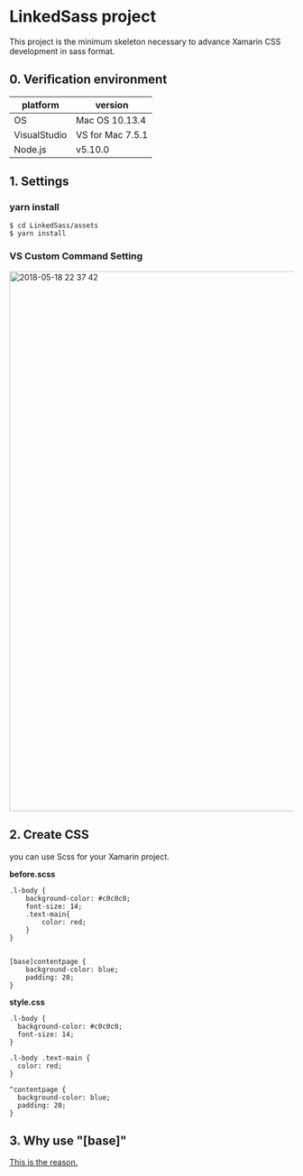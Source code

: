 # LinkedSass project  

This project is the minimum skeleton necessary to advance Xamarin CSS development in sass format.

## 0. Verification environment

|platform    |version                 |
|----------|--------------------------|
|OS    |Mac OS 10.13.4                 |
|VisualStudio  |VS for Mac 7.5.1         |
|Node.js  |v5.10.0         |

## 1. Settings
### yarn install
```
$ cd LinkedSass/assets
$ yarn install
```

### VS Custom Command Setting
<img width="958" alt="2018-05-18 22 37 42" src="https://user-images.githubusercontent.com/834927/40240025-8f732a1e-5af2-11e8-8ca0-458ba1f35724.png">

## 2. Create CSS
you can use Scss for your Xamarin project.

__before.scss__  

```
.l-body {
	background-color: #c0c0c0;
	font-size: 14;
	.text-main{
		color: red;
	}
}


[base]contentpage {
	background-color: blue;
	padding: 20;
}

```

__style.css__
 
```
.l-body {
  background-color: #c0c0c0;
  font-size: 14;
}

.l-body .text-main {
  color: red;
}

^contentpage {
  background-color: blue;
  padding: 20;
}
```

## 3. Why use "[base]"
[This is the reason.](https://github.com/itaoyuta/postcss-selector-replace#postcss-selector-replace)
